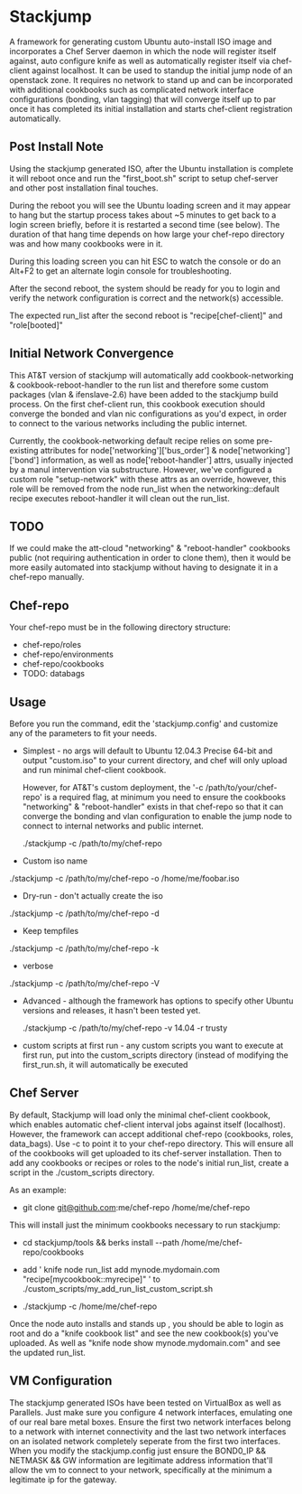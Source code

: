 # Stackjump

A framework for generating custom Ubuntu auto-install ISO image and incorporates a Chef Server daemon in which the node will register itself against, auto configure knife as well as automatically register itself via chef-client against localhost.  It can be used to standup the initial jump node of an openstack zone.  It requires no network to stand up and can be incorporated with additional cookbooks such as complicated network interface configurations (bonding, vlan tagging) that will converge itself up to par once it has completed its initial installation and starts chef-client registration automatically.

## Post Install Note

Using the stackjump generated ISO, after the Ubuntu installation is complete it will reboot once and run the "first_boot.sh" script to setup chef-server and other post installation final touches.   

During the reboot you will see the Ubuntu loading screen and it may appear to hang but the startup process takes about ~5 minutes to get back to a login screen briefly, before it is restarted a second time (see below).  The duration of that hang time depends on how large your chef-repo directory was and how many cookbooks were in it.

During this loading screen you can hit ESC to watch the console or do an Alt+F2 to get an alternate login console for troubleshooting.

After the second reboot, the system should be ready for you to login and verify the network configuration is correct and the network(s) accessible.

The expected run_list after the second reboot is "recipe[chef-client]" and "role[booted]"

## Initial Network Convergence

This AT&T version of stackjump will automatically add cookbook-networking & cookbook-reboot-handler to the run list and therefore some custom packages (vlan & ifenslave-2.6) have been added to the stackjump build process.  On the first chef-client run, this cookbook execution should converge the bonded and vlan nic configurations as you'd expect, in order to connect to the various networks including the public internet.  

Currently, the cookbook-networking default recipe relies on some pre-existing attributes for node['networking']['bus_order'] & node['networking']['bond'] information, as well as node['reboot-handler'] attrs, usually injected by a manul intervention via substructure.  However, we've configured a custom role "setup-network" with these attrs as an override, however, this role will be removed from the node run_list when the networking::default recipe executes reboot-handler it will clean out the run_list.

## TODO

If we could make the att-cloud "networking" & "reboot-handler" cookbooks public (not requiring authentication in order to clone them), then it would be more easily automated into stackjump without having to designate it in a chef-repo manually.

## Chef-repo

Your chef-repo must be in the following directory structure:

* chef-repo/roles
* chef-repo/environments
* chef-repo/cookbooks
* TODO: databags

## Usage

Before you run the command, edit the 'stackjump.config' and customize any of the parameters to fit your needs.

 * Simplest - no args will default to Ubuntu 12.04.3 Precise 64-bit and output "custom.iso" to your current directory, and chef will only upload and run minimal chef-client cookbook.

   However, for AT&T's custom deployment, the  '-c /path/to/your/chef-repo' is a required flag, at minimum you need to ensure the cookbooks "networking" & "reboot-handler" exists in that chef-repo so that it can converge the   bonding and vlan configuration to enable the jump node to connect to internal networks and public internet.

   ./stackjump -c /path/to/my/chef-repo

 * Custom iso name

  ./stackjump -c /path/to/my/chef-repo -o /home/me/foobar.iso

 * Dry-run - don't actually create the iso

  ./stackjump -c /path/to/my/chef-repo -d

 * Keep tempfiles

  ./stackjump -c /path/to/my/chef-repo -k

 * verbose

  ./stackjump -c /path/to/my/chef-repo -V

 * Advanced - although the framework has options to specify other Ubuntu versions and releases, it hasn't been tested yet.

   ./stackjump -c /path/to/my/chef-repo -v 14.04 -r trusty

 * custom scripts at first run - any custom scripts you want to execute at first run, put into the custom_scripts directory (instead of modifying the first_run.sh, it will automatically be executed

## Chef Server

By default, Stackjump will load only the minimal chef-client cookbook, which enables automatic chef-client interval jobs against itself (localhost).  However, the framework can accept additional chef-repo (cookbooks, roles, data_bags).  Use -c to point it to your chef-repo directory.  This will ensure all of the cookbooks will get uploaded to its chef-server installation.  Then to add any cookbooks or recipes or roles to the node's initial run_list, create a script in the ./custom_scripts directory.

As an example:

* git clone git@github.com:me/chef-repo /home/me/chef-repo

This will install just the minimum cookbooks necessary to run stackjump:
* cd stackjump/tools && berks install --path /home/me/chef-repo/cookbooks

* add ' knife node run_list add mynode.mydomain.com "recipe[mycookbook::myrecipe]" ' to ./custom_scripts/my_add_run_list_custom_script.sh

* ./stackjump -c /home/me/chef-repo

Once the node auto installs and stands up , you should be able to login as root and do a "knife cookbook list" and see the new cookbook(s) you've uploaded.  As well as "knife node show mynode.mydomain.com" and see the updated run_list.

## VM Configuration

The stackjump generated ISOs have been tested on VirtualBox as well as Parallels.  Just make sure you configure 4 network interfaces, emulating one of our real bare metal boxes.  Ensure the first two network interfaces belong to a network with internet connectivity and the last two network interfaces on an isolated network completely seperate from the first two interfaces.  When you modify the stackjump.config just ensure the BOND0_IP && NETMASK && GW information are legitimate address information that'll allow the vm to connect to your network, specifically at the minimum a legitimate ip for the gateway.
